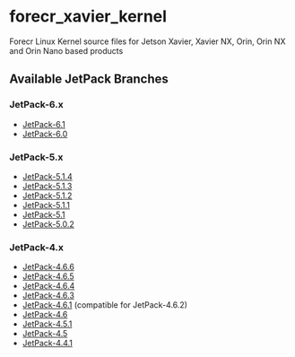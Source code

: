 # forecr_xavier_kernel
Forecr Linux Kernel source files for Jetson Xavier, Xavier NX, Orin, Orin NX and Orin Nano based products

## Available JetPack Branches
### JetPack-6.x
- [JetPack-6.1](https://github.com/forecr/forecr_xavier_kernel/tree/JetPack-6.1)
- [JetPack-6.0](https://github.com/forecr/forecr_xavier_kernel/tree/JetPack-6.0)
### JetPack-5.x
- [JetPack-5.1.4](https://github.com/forecr/forecr_xavier_kernel/tree/Jetpack-5.1.4)
- [JetPack-5.1.3](https://github.com/forecr/forecr_xavier_kernel/tree/Jetpack-5.1.3)
- [JetPack-5.1.2](https://github.com/forecr/forecr_xavier_kernel/tree/Jetpack-5.1.2)
- [JetPack-5.1.1](https://github.com/forecr/forecr_xavier_kernel/tree/Jetpack-5.1.1)
- [JetPack-5.1](https://github.com/forecr/forecr_xavier_kernel/tree/Jetpack-5.1)
- [JetPack-5.0.2](https://github.com/forecr/forecr_xavier_kernel/tree/Jetpack-5.0.2)
### JetPack-4.x
- [JetPack-4.6.6](https://github.com/forecr/forecr_xavier_kernel/tree/Jetpack-4.6.6)
- [JetPack-4.6.5](https://github.com/forecr/forecr_xavier_kernel/tree/Jetpack-4.6.5)
- [JetPack-4.6.4](https://github.com/forecr/forecr_xavier_kernel/tree/Jetpack-4.6.4)
- [JetPack-4.6.3](https://github.com/forecr/forecr_xavier_kernel/tree/Jetpack-4.6.3)
- [JetPack-4.6.1](https://github.com/forecr/forecr_xavier_kernel/tree/Jetpack-4.6.1) (compatible for JetPack-4.6.2)
- [JetPack-4.6](https://github.com/forecr/forecr_xavier_kernel/tree/Jetpack-4.6)
- [JetPack-4.5.1](https://github.com/forecr/forecr_xavier_kernel/tree/Jetpack-4.5.1)
- [JetPack-4.5](https://github.com/forecr/forecr_xavier_kernel/tree/Jetpack-4.5)
- [JetPack-4.4.1](https://github.com/forecr/forecr_xavier_kernel/tree/Jetpack-4.4.1)

